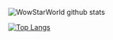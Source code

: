 
<!--
**WowStarWorld/WowStarWorld** is a ✨ _special_ ✨ repository because its `README.md` (this file) appears on your GitHub profile.

Here are some ideas to get you started:

- 🔭 I’m currently working on ...
- 🌱 I’m currently learning ...
- 👯 I’m looking to collaborate on ...
- 🤔 I’m looking for help with ...
- 💬 Ask me about ...
- 📫 How to reach me: ...
- 😄 Pronouns: ...
- ⚡ Fun fact: ...
-->
![WowStarWorld github stats](https://github-readme-stats.vercel.app/api?username=WowStarWorld&show_icons=true&theme=aura)

[![Top Langs](https://github-readme-stats.vercel.app/api/top-langs/?username=WowStarWorld&theme=aura)](https://github.com/WowStarWorld)

